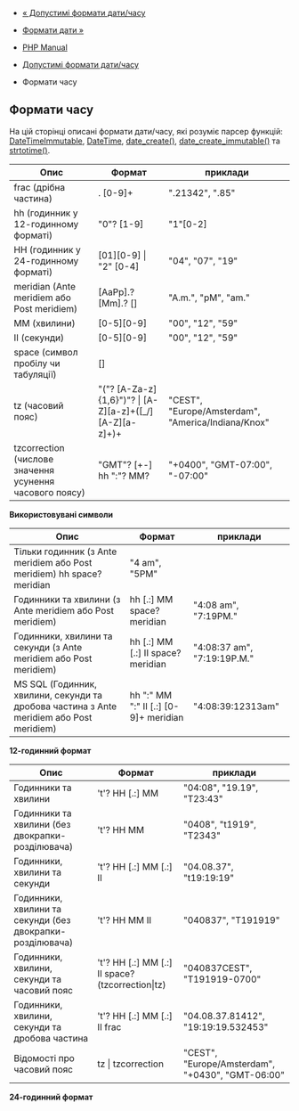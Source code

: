 - [« Допустимі формати дати/часу](datetime.formats.md)
- [Формати дати »](datetime.formats.date.md)

- [PHP Manual](index.md)
- [Допустимі формати дати/часу](datetime.formats.md)
- Формати часу

## Формати часу

На цій сторінці описані формати дати/часу, які розуміє парсер
функцій: [DateTimeImmutable](class.datetimeimmutable.md),
[DateTime](class.datetime.md),
[date_create()](function.date-create.md),
[date_create_immutable()](function.date-create-immutable.md) та
[strtotime()](function.strtotime.md).

| Опис                                                    | Формат                                                   | приклади                                           |
| ------------------------------------------------------- | -------------------------------------------------------- | -------------------------------------------------- |
| frac (дрібна частина)                                   | . [0-9]+                                                 | ".21342", ".85"                                    |                                                          |                                                    
| hh (годинник у 12-годинному форматі)                    | "0"? [1-9]                                               | "1"[0-2]                                           | "04", "7", "12"
| HH (годинник у 24-годинному форматі)                    | [01][0-9] \| "2" [0-4]                                   | "04", "07", "19"                                   |
| meridian (Ante meridiem або Post meridiem)              | [AaPp].? [Mm].? []                                       | "A.m.", "pM", "am."                                |
| MM (хвилини)                                            | [0-5][0-9]                                               | "00", "12", "59"                                   |
| II (секунди)                                            | [0-5][0-9]                                               | "00", "12", "59"                                   |
| space (символ пробілу чи табуляції)                     | []                                                       |                                                    |
| tz (часовий пояс)                                       | "("? [A-Za-z]{1,6}")"? \| [A-Z][a-z]+([\_/][A-Z][a-z]+)+ | "CEST", "Europe/Amsterdam", "America/Indiana/Knox" |
| tzcorrection (числове значення усунення часового поясу) | "GMT"? [+-] hh ":"? MM?                                  | "+0400", "GMT-07:00", "-07:00"                     |

**Використовувані символи**

| Опис                                                                                     | Формат                                | приклади                    |
| ---------------------------------------------------------------------------------------- | ------------------------------------- | --------------------------- |
| Тільки годинник (з Ante meridiem або Post meridiem) hh space? meridian                   | "4 am", "5PM"                         |                             |                                               |                             
| Годинники та хвилини (з Ante meridiem або Post meridiem)                                 | hh [.:] MM space? meridian            | "4:08 am", "7:19PM."        |
| Годинники, хвилини та секунди (з Ante meridiem або Post meridiem)                        | hh [.:] MM [.:] II space? meridian    | "4:08:37 am", "7:19:19P.M." |
| MS SQL (Годинник, хвилини, секунди та дробова частина з Ante meridiem або Post meridiem) | hh ":" MM ":" II [.:] [0-9]+ meridian | "4:08:39:12313am"           |

**12-годинний формат**

| Опис                                                      | Формат                                            | приклади                                         |
| --------------------------------------------------------- | ------------------------------------------------- | ------------------------------------------------ |
| Годинники та хвилини                                      | 't'? HH [.:] MM                                   | "04:08", "19.19", "T23:43"                       |                                                  
| Годинники та хвилини (без двокрапки-розділювача)          | 't'? HH MM                                        | "0408", "t1919", "T2343"                         |
| Годинники, хвилини та секунди                             | 't'? HH [.:] MM [.:] II                           | "04.08.37", "t19:19:19"                          |
| Годинники, хвилини та секунди (без двокрапки-розділювача) | 't'? HH MM II                                     | "040837", "T191919"                              |
| Годинники, хвилини, секунди та часовий пояс               | 't'? HH [.:] MM [.:] II space? (tzcorrection\|tz) | "040837CEST", "T191919-0700"                     |
| Годинники, хвилини, секунди та дробова частина            | 't'? HH [.:] MM [.:] II frac                      | "04.08.37.81412", "19:19:19.532453"              |
| Відомості про часовий пояс                                | tz \| tzcorrection                                | "CEST", "Europe/Amsterdam", "+0430", "GMT-06:00" |

**24-годинний формат**
